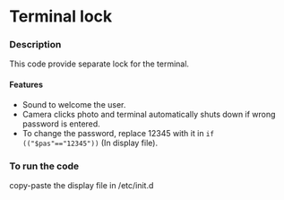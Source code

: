 # Terminal lock

### Description

This code provide separate lock for the terminal.

#### Features

* Sound to welcome the user.
* Camera clicks photo and terminal automatically shuts down if wrong password is entered.
* To change the password, replace 12345 with it in `if (("$pas"=="12345"))` (In display file).

### To run the code

copy-paste the display file in /etc/init.d